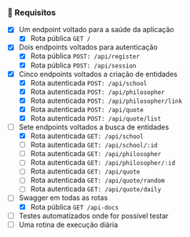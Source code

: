 ### :bookmark_tabs: Requisitos

- [X] Um endpoint voltado para a saúde da aplicação
  - [X] Rota pública `GET /`
- [X] Dois endpoints voltados para autenticação
  - [X] Rota pública `POST: /api/register`
  - [X] Rota pública `POST: /api/session`
- [X] Cinco endpoints voltados a criação de entidades
  - [X] Rota autenticada `POST: /api/school`
  - [X] Rota autenticada `POST: /api/philosopher`
  - [X] Rota autenticada `POST: /api/philosopher/link`
  - [X] Rota autenticada `POST: /api/quote`
  - [X] Rota autenticada `POST: /api/quote/list`
- [ ] Sete endpoints voltados a busca de entidades
  - [X] Rota autenticada `GET: /api/school`
  - [ ] Rota autenticada `GET: /api/school/:id`
  - [ ] Rota autenticada `GET: /api/philosopher`
  - [ ] Rota autenticada `GET: /api/philosopher/:id`
  - [ ] Rota autenticada `GET: /api/quote`
  - [ ] Rota autenticada `GET: /api/quote/random`
  - [ ] Rota autenticada `GET: /api/quote/daily`
- [ ] Swagger em todas as rotas
  - [X] Rota pública `GET /api-docs`
- [ ] Testes automatizados onde for possível testar
- [ ] Uma rotina de execução diária